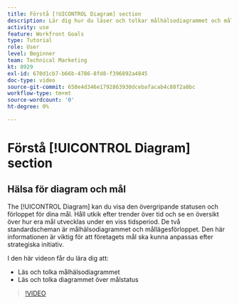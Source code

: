 ```yaml
---
title: Förstå [!UICONTROL Diagram] section
description: Lär dig hur du läser och tolkar målhälsodiagrammet och målstatusdiagrammet i [!DNL-mål].
activity: use
feature: Workfront Goals
type: Tutorial
role: User
level: Beginner
team: Technical Marketing
kt: 8929
exl-id: 670d1cb7-b66b-4786-8fd8-f396892a4845
doc-type: video
source-git-commit: 650e4d346e1792863930dcebafacab4c88f2a8bc
workflow-type: tm+mt
source-wordcount: '0'
ht-degree: 0%

---
```


# Förstå [!UICONTROL Diagram] section

## Hälsa för diagram och mål

The [!UICONTROL Diagram] kan du visa den övergripande statusen och förloppet för dina mål. Håll utkik efter trender över tid och se en översikt över hur era mål utvecklas under en viss tidsperiod. De två standardscheman är målhälsodiagrammet och mållägesförloppet. Den här informationen är viktig för att företagets mål ska kunna anpassas efter strategiska initiativ.

I den här videon får du lära dig att:

* Läs och tolka målhälsodiagrammet
* Läs och tolka diagrammet över målstatus

>[!VIDEO](https://video.tv.adobe.com/v/335201/?quality=12&learn=on)

